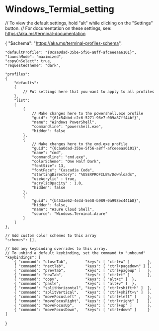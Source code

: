 # Windows_Termial_setting

// To view the default settings, hold "alt" while clicking on the "Settings" button.
// For documentation on these settings, see: https://aka.ms/terminal-documentation

{
    "$schema": "https://aka.ms/terminal-profiles-schema",

    "defaultProfile": "{0caa0dad-35be-5f56-a8ff-afceeeaa6101}",
    "launchMode": "maximized",
    "copyOnSelect": true,
    "requestedTheme": "dark",

    "profiles":
    {
        "defaults":
        {
            // Put settings here that you want to apply to all profiles
        },
        "list":
        [
            {
                // Make changes here to the powershell.exe profile
                "guid": "{61c54bbd-c2c6-5271-96e7-009a87ff44bf}",
                "name": "Windows PowerShell",
                "commandline": "powershell.exe",
                "hidden": false
            },
            {
                // Make changes here to the cmd.exe profile
                "guid": "{0caa0dad-35be-5f56-a8ff-afceeeaa6101}",
                "name": "cmd",
                "commandline": "cmd.exe",
                "colorScheme": "One Half Dark",
                "fontSize": 13,
                "fontFace": "Cascadia Code",
                "startingDirectory": "%USERPROFILE%/Downloads",
                "useAcrylic" : true,
                "acrylicOpacity" : 1.0,
                "hidden": false
            },
            {
                "guid": "{b453ae62-4e3d-5e58-b989-0a998ec441b8}",
                "hidden": false,
                "name": "Azure Cloud Shell",
                "source": "Windows.Terminal.Azure"
            }
        ]
    },

    // Add custom color schemes to this array
    "schemes": [],

    // Add any keybinding overrides to this array.
    // To unbind a default keybinding, set the command to "unbound"
    "keybindings": [
        { "command": "closeTab",        "keys": [ "ctrl+w" ]        },
        { "command": "nextTab",         "keys": [ "ctrl+pagedown" ] },
        { "command": "prevTab",         "keys": [ "ctrl+pageup" ]   },
        { "command": "newTab",          "keys": [ "ctrl+t" ]        },
        { "command": "copy",            "keys": [ "alt+c" ]  },
        { "command": "paste",           "keys": [ "alt+v" ]  },
        { "command": "splitHorizontal", "keys": [ "ctrl+shift+h" ]  },
        { "command": "splitVertical",   "keys": [ "ctrl+shift+v" ]  },
        { "command": "moveFocusLeft" ,  "keys": [ "ctrl+left" ]     },
        { "command": "moveFocusRight",  "keys": [ "ctrl+right" ]    },
        { "command": "moveFocusUp",     "keys": [ "ctrl+up" ]       },
        { "command": "moveFocusDown",   "keys": [ "ctrl+down" ]     }
    ]
}

